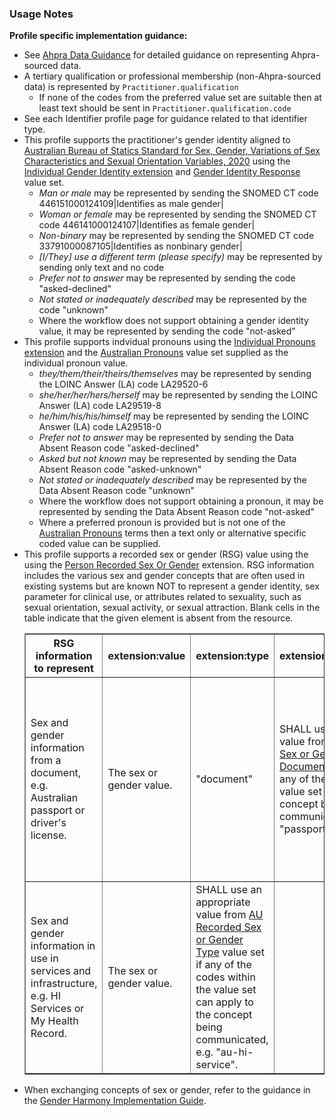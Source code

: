 ### Usage Notes

**Profile specific implementation guidance:**

- See [Ahpra Data Guidance](guidance.html#ahpra-data-guidance) for detailed guidance on representing Ahpra-sourced data.
- A tertiary qualification or professional membership (non-Ahpra-sourced data) is represented by `Practitioner.qualification`
  - If none of the codes from the preferred value set are suitable then at least text should be sent in `Practitioner.qualification.code`
- See each Identifier profile page for guidance related to that identifier type.
- This profile supports the practitioner's gender identity aligned to [Australian Bureau of Statics Standard for Sex, Gender, Variations of Sex Characteristics and Sexual Orientation Variables, 2020](https://www.abs.gov.au/statistics/standards/standard-sex-gender-variations-sex-characteristics-and-sexual-orientation-variables/latest-release#gender) using the [Individual Gender Identity extension](http://hl7.org/fhir/StructureDefinition/individual-genderIdentity) and [Gender Identity Response](https://healthterminologies.gov.au/fhir/ValueSet/gender-identity-response-1) value set.
  - _Man or male_ may be represented by sending the SNOMED CT code 446151000124109\|Identifies as male gender\|
  - _Woman or female_ may be represented by sending the SNOMED CT code 446141000124107\|Identifies as female gender\|
  - _Non-binary_ may be represented by sending the SNOMED CT code 33791000087105\|Identifies as nonbinary gender\|
  - _[I/They] use a different term (please specify)_ may be represented by sending only text and no code
  - _Prefer not to answer_ may be represented by sending the code "asked-declined"
  - _Not stated or inadequately described_ may be represented by the code "unknown"
  - Where the workflow does not support obtaining a gender identity value, it may be represented by sending the code "not-asked"
- This profile supports indvidual pronouns using the [Individual Pronouns extension](http://hl7.org/fhir/StructureDefinition/individual-pronouns) and the [Australian Pronouns](https://www.healthterminologies.gov.au/integration/R4/fhir/ValueSet/australian-pronouns-1) value set supplied as the individual pronoun value.
  - *they/them/their/theirs/themselves* may be represented by sending the LOINC Answer (LA) code LA29520-6
  - *she/her/her/hers/herself* may be represented by sending the LOINC Answer (LA) code LA29519-8
  - *he/him/his/his/himself* may be represented by sending the LOINC Answer (LA) code LA29518-0
  - *Prefer not to answer* may be represented by sending the Data Absent Reason code "asked-declined"
  - *Asked but not known* may be represented by sending the Data Absent Reason code "asked-unknown"
  - *Not stated or inadequately described* may be represented by the Data Absent Reason code "unknown"
  - Where the workflow does not support obtaining a pronoun, it may be represented by sending the Data Absent Reason code "not-asked"
  - Where a preferred pronoun is provided but is not one of the [Australian Pronouns](https://www.healthterminologies.gov.au/integration/R4/fhir/ValueSet/australian-pronouns-1) terms then a text only or alternative  specific coded value can be supplied.
- This profile supports a recorded sex or gender (RSG) value using the using the [Person Recorded Sex Or Gender](http://hl7.org/fhir/StructureDefinition/individual-recordedSexOrGender) extension. RSG information includes the various sex and gender concepts that are often used in existing systems but are known NOT to represent a gender identity, sex parameter for clinical use, or attributes related to sexuality, such as sexual orientation, sexual activity, or sexual attraction. Blank cells in the table indicate that the given element is absent from the resource.
  <table border="1">
    <thead>
    <tr>
    <th>RSG information to represent</th>
    <th>extension:value</th>
    <th>extension:type</th>
    <th>extension:sourceDocument</th>
    <th>extension:sourceField</th>
    <th>extension:jurisdiction</th>
    </tr>
    </thead>
    <tbody>
    <tr>
    <td>Sex and gender information from a document, e.g. Australian passport or driver's license.</td>
    <td>The sex or gender value.</td>
    <td>"document"</td>
    <td>SHALL use an appropriate value from <a href="ValueSet-rsg-source-document-type.html">AU Recorded Sex or Gender (RSG) Source Document Type</a> value set if any of the codes within the value set can apply to the concept being communicated, e.g. "passport".</td>
    <td>The name of the field within the source document where this information is recorded, e.g. "Sex".</td>
    <td>SHALL use an appropriate value from <a href="ValueSet-rsg-source-document-jurisdiction.html">AU Recorded Sex or Gender (RSG) Source Document Jurisdiction</a> value set if any of the codes within the value set can apply to the concept being communicated. If representing an Australian document use "AU" or the applicable state or territory code.</td>
    </tr>
    <tr>
    <td>Sex and gender information in use in services and infrastructure, e.g. HI Services or My Health Record.</td>
    <td>The sex or gender value.</td>
    <td>SHALL use an appropriate value from <a href="ValueSet-rsg-type.html">AU Recorded Sex or Gender Type</a> value set if any of the codes within the value set can apply to the concept being communicated, e.g. "au-hi-service".</td>
    <td></td>
    <td></td>
    <td></td>
    </tr>
    </tbody>
  </table>
- When exchanging concepts of sex or gender, refer to the guidance in the [Gender Harmony Implementation Guide](http://hl7.org/xprod/ig/uv/gender-harmony/).

